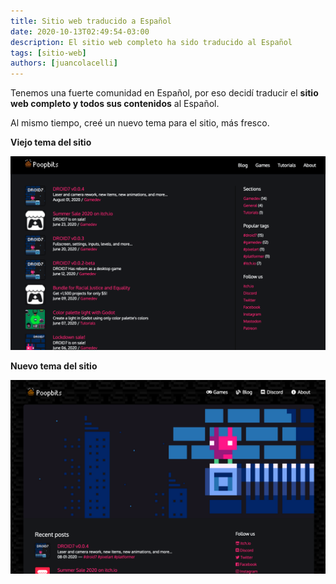 ```yaml
---
title: Sitio web traducido a Español
date: 2020-10-13T02:49:54-03:00
description: El sitio web completo ha sido traducido al Español
tags: [sitio-web]
authors: [juancolacelli]
---
```


Tenemos una fuerte comunidad en Español, por eso decidí traducir el **sitio web completo y todos sus contenidos** al Español.

Al mismo tiempo, creé un nuevo tema para el sitio, más fresco.

**Viejo tema del sitio**

![Viejo tema](old_theme.png)

**Nuevo tema del sitio**

![Nuevo tema](new_theme.png)
